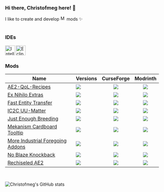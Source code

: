 ### Hi there, Christofmeg here! 👋
I like to create and develop [<img alt="Minecraft" width="16px" src="https://icons.iconarchive.com/icons/papirus-team/papirus-apps/512/minecraft-icon.png"/>](https://www.minecraft.net/) mods :sparkles:
<br/>
<br/>

### IDEs
[<img align="left" alt="Intellij" width="32px" src="https://icons.iconarchive.com/icons/papirus-team/papirus-apps/512/intellij-icon.png"/>](https://www.jetbrains.com/idea/)[<img align="left" alt="Eclipse" width="32px" src="https://icons.iconarchive.com/icons/papirus-team/papirus-apps/512/eclipse-icon.png"/>](https://www.eclipse.org)
<br/>
<br/>

### Mods
| Name | Versions | CurseForge | Modrinth |
| ----------- | ----------- | ----------- | ----------- |
| <a href="https://github.com/Christofmeg/AE2-QoL-Recipes">AE2-QoL-Recipes</a> | <a href="https://www.curseforge.com/minecraft/mc-mods/ae2-qol-recipes"><img src="http://cf.way2muchnoise.eu/versions/907026.svg" style="max-width:100%;"></a> | <div align="center"> <a href="https://www.curseforge.com/minecraft/mc-mods/ae2-qol-recipes"><img src="https://cf.way2muchnoise.eu/907026.svg" style="max-width:100%;"></a> </div> | <div id="modrinth" align="center"> <a href="https://modrinth.com/mod/ae2-qol-recipes"><img src="https://img.shields.io/modrinth/dt/K7VSm2YY" style="max-width:100%;"></a> </div> 
| <a href="https://github.com/Christofmeg/ExNihiloExtras">Ex Nihilo Extras</a> | <a href="https://www.curseforge.com/minecraft/mc-mods/ex-nihilo-extras"><img src="http://cf.way2muchnoise.eu/versions/897084.svg" style="max-width:100%;"></a> | <div align="center"> <a href="https://www.curseforge.com/minecraft/mc-mods/ex-nihilo-extras"><img src="https://cf.way2muchnoise.eu/897084.svg" style="max-width:100%;"></a> </div> | <div id="modrinth" align="center"> <a href="https://modrinth.com/mod/ex-nihilo-extras"><img src="https://img.shields.io/modrinth/dt/df69gHGo" style="max-width:100%;"></a> </div> 
| <a href="https://github.com/Christofmeg/FastEntityTransfer">Fast Entity Transfer</a> | <a href="https://www.curseforge.com/minecraft/mc-mods/fastentitytransfer"><img src="http://cf.way2muchnoise.eu/versions/828407.svg" style="max-width:100%;"> | <div align="center"> <a href="https://www.curseforge.com/minecraft/mc-mods/fastentitytransfer"><img src="https://cf.way2muchnoise.eu/828407.svg" style="max-width:100%;"></a> </div> | <div id="curseforge" align="center"> <a href="https://modrinth.com/mod/fastentitytransfer"><img src="https://img.shields.io/modrinth/dt/inmPbeHN" style="max-width:100%;"></a> </div> 
| <a href="https://github.com/Christofmeg/IC2C-UU-Matter">IC2C UU-Matter</a> | <a href="https://www.curseforge.com/minecraft/mc-mods/ic2cuumatter"><img src="http://cf.way2muchnoise.eu/versions/827219.svg" style="max-width:100%;"> </a> | <div align="center"> <a href="https://www.curseforge.com/minecraft/mc-mods/ic2cuumatter"><img src="https://cf.way2muchnoise.eu/827219.svg" style="max-width:100%;"></a> </div> | <div  align="center"> <a href="https://modrinth.com/mod/ic2cuumatter"><img src="https://img.shields.io/modrinth/dt/FOVCOVzb" style="max-width:100%;"></a> </div> 
| <a href="https://github.com/Christofmeg/JustEnoughBreeding">Just Enough Breeding</a> | <a href="https://www.curseforge.com/minecraft/mc-mods/justenoughbreeding"><img src="http://cf.way2muchnoise.eu/versions/899386.svg" style="max-width:100%;"></a> | <div align="center"> <a href="https://www.curseforge.com/minecraft/mc-mods/justenoughbreeding"><img src="https://cf.way2muchnoise.eu/899386.svg" style="max-width:100%;"></a> </div> | <div id="modrinth" align="center"> <a href="https://modrinth.com/mod/justenoughbreeding"><img src="https://img.shields.io/modrinth/dt/9Pk89J3g" style="max-width:100%;"></a> </div> 
| <a href="https://github.com/Christofmeg/MekanismCardboardTooltip">Mekanism Cardboard Tooltip</a> | <a href="https://www.curseforge.com/minecraft/mc-mods/mekanism-cardboard-tooltip"><img src="http://cf.way2muchnoise.eu/versions/975586.svg" style="max-width:100%;"></a> | <div align="center"> <a href="https://www.curseforge.com/minecraft/mc-mods/mekanism-cardboard-tooltip"><img src="https://cf.way2muchnoise.eu/975586.svg" style="max-width:100%;"></a> </div> | <div id="modrinth" align="center"> <a href="https://modrinth.com/mod/mekanism-cardboard-tooltip"><img src="https://img.shields.io/modrinth/dt/f0fOt5qj" style="max-width:100%;"></a> </div> 
| <a href="https://github.com/Christofmeg/MoreIndustrialForegoingAddons">More Industrial Foregoing Addons</a> | <a href="https://www.curseforge.com/minecraft/mc-mods/mifa"><img src="http://cf.way2muchnoise.eu/versions/1086142.svg" style="max-width:100%;"></a> | <div align="center"> <a href="https://www.curseforge.com/minecraft/mc-mods/mifa"><img src="https://cf.way2muchnoise.eu/1086142.svg" style="max-width:100%;"></a> </div> | <div id="modrinth" align="center"> <a href="https://modrinth.com/mod/mifa"><img src="https://img.shields.io/modrinth/dt/Ig6QciUH" style="max-width:100%;"></a> </div> 
| <a href="https://github.com/Christofmeg/NoBlazeKnockback">No Blaze Knockback</a> | <a href="https://www.curseforge.com/minecraft/mc-mods/no-blaze-knockback"><img src="http://cf.way2muchnoise.eu/versions/1018674.svg" style="max-width:100%;"></a> | <div align="center"> <a href="https://www.curseforge.com/minecraft/mc-mods/no-blaze-knockback"><img src="https://cf.way2muchnoise.eu/1018674.svg" style="max-width:100%;"></a> </div> | <div id="modrinth" align="center"> <a href="https://modrinth.com/mod/no-blaze-knockback"><img src="https://img.shields.io/modrinth/dt/JGfuvBm7" style="max-width:100%;"></a> </div> 
| <a href="https://github.com/Christofmeg/Rechiseled-AE2">Rechiseled AE2</a> | <a href="https://www.curseforge.com/minecraft/mc-mods/rechiseled-ae2"><img src="http://cf.way2muchnoise.eu/versions/987534.svg" style="max-width:100%;"></a> | <div align="center"> <a href="https://www.curseforge.com/minecraft/mc-mods/rechiseled-ae2"><img src="https://cf.way2muchnoise.eu/987534.svg" style="max-width:100%;"></a> </div> | <div id="modrinth" align="center"> <a href="https://modrinth.com/mod/rechiseled-ae2"><img src="https://img.shields.io/modrinth/dt/sDBUwZVY" style="max-width:100%;"></a> </div> 

<br/>

![Christofmeg's GitHub stats](https://github-readme-stats.vercel.app/api?username=Christofmeg&show_icons=true&theme=transparent)
